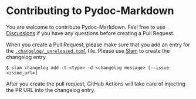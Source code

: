 # Contributing to Pydoc-Markdown

  [unreleased]: https://github.com/NiklasRosenstein/pydoc-markdown/blob/develop/.changelog/_unreleased.toml
  [Discussions]: https://github.com/NiklasRosenstein/pydoc-markdown/discussions
  [Slam]: https://niklasrosenstein.github.io/slam/

You are welcome to contribute Pydoc-Markdown. Feel free to use [Discussions][] if you have any questions before
creating a Pull Request.

When you create a Pull Request, please make sure that you add an entry for the
[`.changelog/_unreleased.toml`][unreleased] file. Please use [Slam][] to create the changelog entry.

    $ slam changelog add -t <type> -d <changelog message> [--issue <issue_url>]

After you create the pull request, GitHub Actions will take care of injecting the PR URL into the changelog entry.

